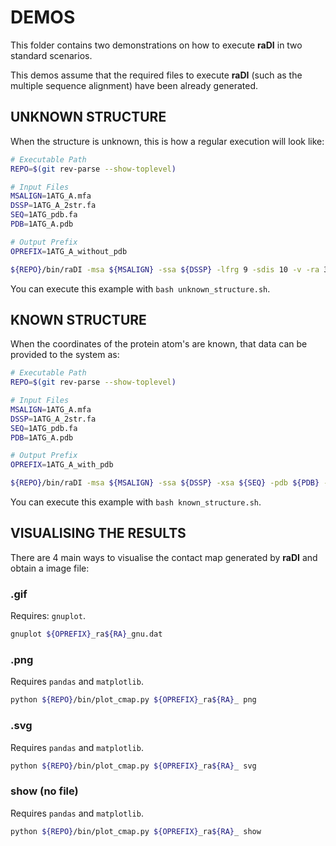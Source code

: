 # DEMOS

This folder contains two demonstrations on how to execute **raDI** in two standard scenarios.

This demos assume that the required files to execute **raDI** (such as the multiple sequence alignment)
have been already generated.

## UNKNOWN STRUCTURE
When the structure is unknown, this is how a regular execution will look like:

```bash
# Executable Path
REPO=$(git rev-parse --show-toplevel)

# Input Files
MSALIGN=1ATG_A.mfa
DSSP=1ATG_A_2str.fa
SEQ=1ATG_pdb.fa
PDB=1ATG_A.pdb

# Output Prefix
OPREFIX=1ATG_A_without_pdb

${REPO}/bin/raDI -msa ${MSALIGN} -ssa ${DSSP} -lfrg 9 -sdis 10 -v -ra 3 -o ${OPREFIX} >& ${OPREFIX}.log
```

You can execute this example with `bash unknown_structure.sh`.

## KNOWN STRUCTURE
When the coordinates of the protein atom's are known, that data can be provided to the system as:

```bash
# Executable Path
REPO=$(git rev-parse --show-toplevel)

# Input Files
MSALIGN=1ATG_A.mfa
DSSP=1ATG_A_2str.fa
SEQ=1ATG_pdb.fa
PDB=1ATG_A.pdb

# Output Prefix
OPREFIX=1ATG_A_with_pdb

${REPO}/bin/raDI -msa ${MSALIGN} -ssa ${DSSP} -xsa ${SEQ} -pdb ${PDB} -lfrg 9 -sdis 10 -v -ra 3 -o ${OPREFIX} >& ${OPREFIX}.log
```

You can execute this example with `bash known_structure.sh`.

## VISUALISING THE RESULTS
There are 4 main ways to visualise the contact map generated by **raDI** and obtain a image file:

### .gif
Requires: `gnuplot`.

```bash
gnuplot ${OPREFIX}_ra${RA}_gnu.dat
```

### .png
Requires `pandas` and `matplotlib`.
```bash
python ${REPO}/bin/plot_cmap.py ${OPREFIX}_ra${RA}_ png
```

### .svg
Requires `pandas` and `matplotlib`.
```bash
python ${REPO}/bin/plot_cmap.py ${OPREFIX}_ra${RA}_ svg
```

### show (no file)
Requires `pandas` and `matplotlib`.
```bash
python ${REPO}/bin/plot_cmap.py ${OPREFIX}_ra${RA}_ show
```
